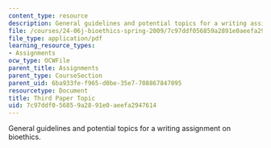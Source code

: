 ```yaml
---
content_type: resource
description: General guidelines and potential topics for a writing assignment on bioethics.
file: /courses/24-06j-bioethics-spring-2009/7c97ddf056859a2891e0aeefa2947614_MIT24_06Js09_assn03.pdf
file_type: application/pdf
learning_resource_types:
- Assignments
ocw_type: OCWFile
parent_title: Assignments
parent_type: CourseSection
parent_uid: 6ba933fe-f965-d0be-35e7-708867847095
resourcetype: Document
title: Third Paper Topic
uid: 7c97ddf0-5685-9a28-91e0-aeefa2947614
---
```

General guidelines and potential topics for a writing assignment on bioethics.

